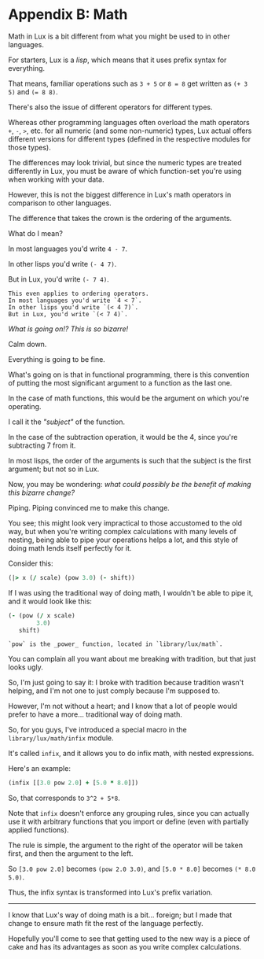 # Appendix B: Math

Math in Lux is a bit different from what you might be used to in other languages.

For starters, Lux is a _lisp_, which means that it uses prefix syntax for everything.

That means, familiar operations such as `3 + 5` or `8 = 8` get written as `(+ 3 5)` and `(= 8 8)`.

There's also the issue of different operators for different types.

Whereas other programming languages often overload the math operators `+`, `-`, `>`, etc. for all numeric (and some non-numeric) types, Lux actual offers different versions for different types (defined in the respective modules for those types).

The differences may look trivial, but since the numeric types are treated differently in Lux, you must be aware of which function-set you're using when working with your data.

However, this is not the biggest difference in Lux's math operators in comparison to other languages.

The difference that takes the crown is the ordering of the arguments.

What do I mean?

In most languages you'd write `4 - 7`.

In other lisps you'd write `(- 4 7)`.

But in Lux, you'd write `(- 7 4)`.

	This even applies to ordering operators.
	In most languages you'd write `4 < 7`.
	In other lisps you'd write `(< 4 7)`.
	But in Lux, you'd write `(< 7 4)`.

_What is going on!? This is so bizarre!_

Calm down.

Everything is going to be fine.

What's going on is that in functional programming, there is this convention of putting the most significant argument to a function as the last one.

In the case of math functions, this would be the argument on which you're operating.

I call it the _"subject"_ of the function.

In the case of the subtraction operation, it would be the 4, since you're subtracting 7 from it.

In most lisps, the order of the arguments is such that the subject is the first argument; but not so in Lux.

Now, you may be wondering: _what could possibly be the benefit of making this bizarre change?_

Piping. Piping convinced me to make this change.

You see; this might look very impractical to those accustomed to the old way, but when you're writing complex calculations with many levels of nesting, being able to pipe your operations helps a lot, and this style of doing math lends itself perfectly for it.

Consider this:

```clojure
(|> x (/ scale) (pow 3.0) (- shift))
```

If I was using the traditional way of doing math, I wouldn't be able to pipe it, and it would look like this:

```clojure
(- (pow (/ x scale)
        3.0)
   shift)
```

	`pow` is the _power_ function, located in `library/lux/math`.

You can complain all you want about me breaking with tradition, but that just looks ugly.

So, I'm just going to say it: I broke with tradition because tradition wasn't helping, and I'm not one to just comply because I'm supposed to.

However, I'm not without a heart; and I know that a lot of people would prefer to have a more... traditional way of doing math.

So, for you guys, I've introduced a special macro in the `library/lux/math/infix` module.

It's called `infix`, and it allows you to do infix math, with nested expressions.

Here's an example:

```clojure
(infix [[3.0 pow 2.0] + [5.0 * 8.0]])
```

So, that corresponds to `3^2 + 5*8`.

Note that `infix` doesn't enforce any grouping rules, since you can actually use it with arbitrary functions that you import or define (even with partially applied functions).

The rule is simple, the argument to the right of the operator will be taken first, and then the argument to the left.

So `[3.0 pow 2.0]` becomes `(pow 2.0 3.0)`, and `[5.0 * 8.0]` becomes `(* 8.0 5.0)`.

Thus, the infix syntax is transformed into Lux's prefix variation.

---

I know that Lux's way of doing math is a bit... foreign; but I made that change to ensure math fit the rest of the language perfectly.

Hopefully you'll come to see that getting used to the new way is a piece of cake and has its advantages as soon as you write complex calculations.

